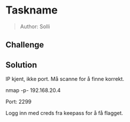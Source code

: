 # Taskname
> Author: Solli

## Challenge

## Solution

IP kjent, ikke port. Må scanne for å finne korrekt.

nmap -p- 192.168.20.4


Port: 2299

Logg inn med creds fra keepass for å få flagget.